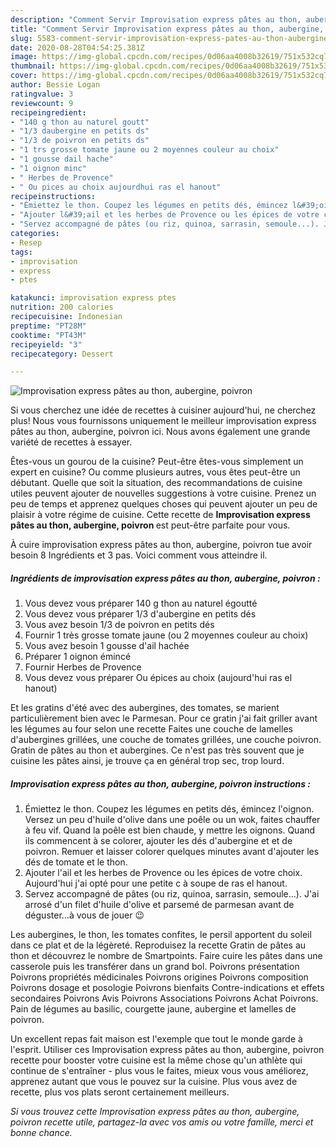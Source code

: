 ```yaml
---
description: "Comment Servir Improvisation express pâtes au thon, aubergine, poivron"
title: "Comment Servir Improvisation express pâtes au thon, aubergine, poivron"
slug: 5583-comment-servir-improvisation-express-pates-au-thon-aubergine-poivron
date: 2020-08-28T04:54:25.381Z
image: https://img-global.cpcdn.com/recipes/0d06aa4008b32619/751x532cq70/improvisation-express-pates-au-thon-aubergine-poivron-photo-principale-de-la-recette.jpg
thumbnail: https://img-global.cpcdn.com/recipes/0d06aa4008b32619/751x532cq70/improvisation-express-pates-au-thon-aubergine-poivron-photo-principale-de-la-recette.jpg
cover: https://img-global.cpcdn.com/recipes/0d06aa4008b32619/751x532cq70/improvisation-express-pates-au-thon-aubergine-poivron-photo-principale-de-la-recette.jpg
author: Bessie Logan
ratingvalue: 3
reviewcount: 9
recipeingredient:
- "140 g thon au naturel goutt"
- "1/3 daubergine en petits ds"
- "1/3 de poivron en petits ds"
- "1 trs grosse tomate jaune ou 2 moyennes couleur au choix"
- "1 gousse dail hache"
- "1 oignon minc"
- " Herbes de Provence"
- " Ou pices au choix aujourdhui ras el hanout"
recipeinstructions:
- "Émiettez le thon. Coupez les légumes en petits dés, émincez l&#39;oignon. Versez un peu d&#39;huile d&#39;olive dans une poêle ou un wok, faites chauffer à feu vif. Quand la poêle est bien chaude, y mettre les oignons. Quand ils commencent à se colorer, ajouter les dés d&#39;aubergine et et de poivron. Remuer et laisser colorer quelques minutes avant d&#39;ajouter les dés de tomate et le thon."
- "Ajouter l&#39;ail et les herbes de Provence ou les épices de votre choix. Aujourd&#39;hui j&#39;ai opté pour une petite c à soupe de ras el hanout."
- "Servez accompagné de pâtes (ou riz, quinoa, sarrasin, semoule...). J&#39;ai arrosé d&#39;un filet d&#39;huile d&#39;olive et parsemé de parmesan avant de déguster...à vous de jouer 😉"
categories:
- Resep
tags:
- improvisation
- express
- ptes

katakunci: improvisation express ptes 
nutrition: 200 calories
recipecuisine: Indonesian
preptime: "PT28M"
cooktime: "PT43M"
recipeyield: "3"
recipecategory: Dessert

---
```



![Improvisation express pâtes au thon, aubergine, poivron](https://img-global.cpcdn.com/recipes/0d06aa4008b32619/751x532cq70/improvisation-express-pates-au-thon-aubergine-poivron-photo-principale-de-la-recette.jpg)

Si vous cherchez une idée de recettes à cuisiner aujourd'hui, ne cherchez plus! Nous vous fournissons uniquement le meilleur improvisation express pâtes au thon, aubergine, poivron ici. Nous avons également une grande variété de recettes à essayer.

Êtes-vous un gourou de la cuisine? Peut-être êtes-vous simplement un expert en cuisine? Ou comme plusieurs autres, vous êtes peut-être un débutant. Quelle que soit la situation, des recommandations de cuisine utiles peuvent ajouter de nouvelles suggestions à votre cuisine. Prenez un peu de temps et apprenez quelques choses qui peuvent ajouter un peu de plaisir à votre régime de cuisine. Cette recette de <strong> Improvisation express pâtes au thon, aubergine, poivron </strong> est peut-être parfaite pour vous.

<!--inarticleads1-->

À cuire improvisation express pâtes au thon, aubergine, poivron tue avoir besoin 8 Ingrédients et 3 pas. Voici comment vous atteindre il.

##### Ingrédients de improvisation express pâtes au thon, aubergine, poivron :

1. Vous devez vous préparer 140 g thon au naturel égoutté
1. Vous devez vous préparer 1/3 d&#39;aubergine en petits dés
1. Vous avez besoin 1/3 de poivron en petits dés
1. Fournir 1 très grosse tomate jaune (ou 2 moyennes couleur au choix)
1. Vous avez besoin 1 gousse d&#39;ail hachée
1. Préparer 1 oignon émincé
1. Fournir  Herbes de Provence
1. Vous devez vous préparer  Ou épices au choix (aujourd&#39;hui ras el hanout)


Et les gratins d&#39;été avec des aubergines, des tomates, se marient particulièrement bien avec le Parmesan. Pour ce gratin j&#39;ai fait griller avant les légumes au four selon une recette Faites une couche de lamelles d&#39;aubergines grillées, une couche de tomates grillées, une couche poivron. Gratin de pâtes au thon et aubergines. Ce n&#39;est pas très souvent que je cuisine les pâtes ainsi, je trouve ça en général trop sec, trop lourd. 

<!--inarticleads2-->

##### Improvisation express pâtes au thon, aubergine, poivron instructions :

1. Émiettez le thon. Coupez les légumes en petits dés, émincez l&#39;oignon. Versez un peu d&#39;huile d&#39;olive dans une poêle ou un wok, faites chauffer à feu vif. Quand la poêle est bien chaude, y mettre les oignons. Quand ils commencent à se colorer, ajouter les dés d&#39;aubergine et et de poivron. Remuer et laisser colorer quelques minutes avant d&#39;ajouter les dés de tomate et le thon.
1. Ajouter l&#39;ail et les herbes de Provence ou les épices de votre choix. Aujourd&#39;hui j&#39;ai opté pour une petite c à soupe de ras el hanout.
1. Servez accompagné de pâtes (ou riz, quinoa, sarrasin, semoule...). J&#39;ai arrosé d&#39;un filet d&#39;huile d&#39;olive et parsemé de parmesan avant de déguster...à vous de jouer 😉


Les aubergines, le thon, les tomates confites, le persil apportent du soleil dans ce plat et de la légèreté. Reproduisez la recette Gratin de pâtes au thon et découvrez le nombre de Smartpoints. Faire cuire les pâtes dans une casserole puis les transférer dans un grand bol. Poivrons présentation Poivrons propriétés médicinales Poivrons origines Poivrons composition Poivrons dosage et posologie Poivrons bienfaits Contre-indications et effets secondaires Poivrons Avis Poivrons Associations Poivrons Achat Poivrons. Pain de légumes au basilic, courgette jaune, aubergine et lamelles de poivron. 

<!--inarticleads1-->

<p>
Un excellent repas fait maison est l'exemple que tout le monde garde à l'esprit. Utiliser ces Improvisation express pâtes au thon, aubergine, poivron recette pour booster votre cuisine est la même chose qu'un athlète qui continue de s'entraîner - plus vous le faites, mieux vous vous améliorez, apprenez autant que vous le pouvez sur la cuisine. Plus vous avez de recette, plus vos plats seront certainement meilleurs.
</p>

<p>
<i>Si vous trouvez cette Improvisation express pâtes au thon, aubergine, poivron recette utile, partagez-la avec vos amis ou votre famille, merci et bonne chance.</i>
</p>
